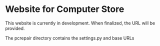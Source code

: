 <h1>Website for Computer Store</h1>

This website is currently in development.
When finalized, the URL will be provided.

The pcrepair directory contains the settings.py and base URLs
